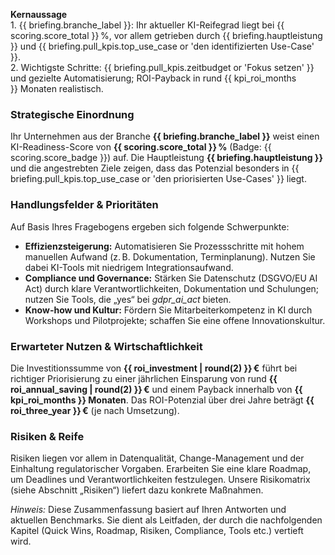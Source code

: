 <!-- Datei: prompts/de/executive_summary_de.md -->
<!-- PURPOSE: Executive Summary (DE) -->
<!-- OUTPUT: Nur HTML ohne Code-Fences oder Markdown-Placeholder. -->

<!--
Anleitung:
- Liefere zu Beginn einen prägnanten Zwei-Zeilen-Abschnitt: Satz 1 fasst den aktuellen KI-Reifegrad samt Haupthebel zusammen. Satz 2 nennt zwei wichtigste Handlungsfelder und das ROI-Zeitfenster.
- Danach folgt eine ausführliche, professionelle Executive Summary mit klarer Gliederung (<h3>, <p>, <ul>).
- Nutze einen motivierenden, sachlichen Stil ohne Marketing-Floskeln.
-->

<p><strong>Kernaussage</strong><br>
1. {{ briefing.branche_label }}: Ihr aktueller KI-Reifegrad liegt bei {{ scoring.score_total }} %, vor allem getrieben durch {{ briefing.hauptleistung }} und {{ briefing.pull_kpis.top_use_case or 'den identifizierten Use-Case' }}.<br>
2. Wichtigste Schritte: {{ briefing.pull_kpis.zeitbudget or 'Fokus setzen' }} und gezielte Automatisierung; ROI-Payback in rund {{ kpi_roi_months }} Monaten realistisch.
</p>

<h3>Strategische Einordnung</h3>
<p>Ihr Unternehmen aus der Branche <strong>{{ briefing.branche_label }}</strong> weist einen KI-Readiness-Score von <strong>{{ scoring.score_total }} %</strong> (Badge: {{ scoring.score_badge }}) auf. Die Hauptleistung <strong>{{ briefing.hauptleistung }}</strong> und die angestrebten Ziele zeigen, dass das Potenzial besonders in {{ briefing.pull_kpis.top_use_case or 'den priorisierten Use-Cases' }} liegt.</p>

<h3>Handlungsfelder &amp; Prioritäten</h3>
<p>Auf Basis Ihres Fragebogens ergeben sich folgende Schwerpunkte:</p>
<ul>
  <li><strong>Effizienzsteigerung:</strong> Automatisieren Sie Prozessschritte mit hohem manuellen Aufwand (z. B. Dokumentation, Terminplanung). Nutzen Sie dabei KI-Tools mit niedrigem Integrationsaufwand.</li>
  <li><strong>Compliance und Governance:</strong> Stärken Sie Datenschutz (DSGVO/EU AI Act) durch klare Verantwortlichkeiten, Dokumentation und Schulungen; nutzen Sie Tools, die „yes“ bei <em>gdpr_ai_act</em> bieten.</li>
  <li><strong>Know-how und Kultur:</strong> Fördern Sie Mitarbeiterkompetenz in KI durch Workshops und Pilotprojekte; schaffen Sie eine offene Innovationskultur.</li>
</ul>

<h3>Erwarteter Nutzen &amp; Wirtschaftlichkeit</h3>
<p>Die Investitionssumme von <strong>{{ roi_investment | round(2) }} €</strong> führt bei richtiger Priorisierung zu einer jährlichen Einsparung von rund <strong>{{ roi_annual_saving | round(2) }} €</strong> und einem Payback innerhalb von <strong>{{ kpi_roi_months }} Monaten</strong>. Das ROI-Potenzial über drei Jahre beträgt <strong>{{ roi_three_year }} €</strong> (je nach Umsetzung).</p>

<h3>Risiken &amp; Reife</h3>
<p>Risiken liegen vor allem in Datenqualität, Change-Management und der Einhaltung regulatorischer Vorgaben. Erarbeiten Sie eine klare Roadmap, um Deadlines und Verantwortlichkeiten festzulegen. Unsere Risikomatrix (siehe Abschnitt „Risiken“) liefert dazu konkrete Maßnahmen.</p>

<p><em>Hinweis:</em> Diese Zusammenfassung basiert auf Ihren Antworten und aktuellen Benchmarks. Sie dient als Leitfaden, der durch die nachfolgenden Kapitel (Quick Wins, Roadmap, Risiken, Compliance, Tools etc.) vertieft wird.</p>
